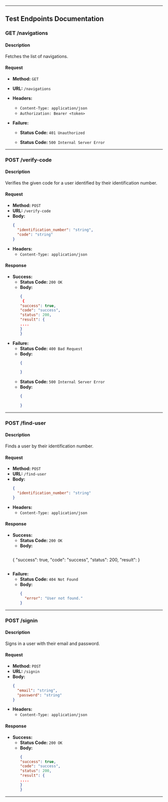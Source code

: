 
---

## Test Endpoints Documentation

### GET /navigations

#### Description
Fetches the list of navigations.

#### Request

- **Method:** `GET`
- **URL:** `/navigations`
- **Headers:**
  - `Content-Type: application/json`
  - `Authorization: Bearer <token>`


- **Failure:**
  - **Status Code:** `401 Unauthorized`
  
  - **Status Code:** `500 Internal Server Error`
  

---

### POST /verify-code

#### Description
Verifies the given code for a user identified by their identification number.

#### Request

- **Method:** `POST`
- **URL:** `/verify-code`
- **Body:**
  ```json
  {
    "identification_number": "string",
    "code": "string"
  }
  ```
- **Headers:**
  - `Content-Type: application/json`

#### Response

- **Success:**
  - **Status Code:** `200 OK`
  - **Body:**
    ```json
    {
     {
    "success": true,
    "code": "success",
    "status": 200,
    "result": {
    ....
    }
    }
    ```
- **Failure:**
  - **Status Code:** `400 Bad Request`
  - **Body:**
    ```json
    {
     
    }
    ```
  - **Status Code:** `500 Internal Server Error`
  - **Body:**
    ```json
    {
     
    }
    ```

---

### POST /find-user

#### Description
Finds a user by their identification number.

#### Request

- **Method:** `POST`
- **URL:** `/find-user`
- **Body:**
  ```json
  {
    "identification_number": "string"
  }
  ```
- **Headers:**
  - `Content-Type: application/json`

#### Response

- **Success:**
  - **Status Code:** `200 OK`
  - **Body:**
    ```json
   {
    "success": true,
    "code": "success",
    "status": 200,
    "result":
  }
    ```
- **Failure:**
  - **Status Code:** `404 Not Found`
  - **Body:**
    ```json
    {
      "error": "User not found."
    }
    ```


---

### POST /signin

#### Description
Signs in a user with their email and password.

#### Request

- **Method:** `POST`
- **URL:** `/signin`
- **Body:**
  ```json
  {
    "email": "string",
    "password": "string"
  }
  ```
- **Headers:**
  - `Content-Type: application/json`

#### Response

- **Success:**
  - **Status Code:** `200 OK`
  - **Body:**
    ```json
    {
    "success": true,
    "code": "success",
    "status": 200,
    "result": {
    ....
    }
    }
    ```

---
